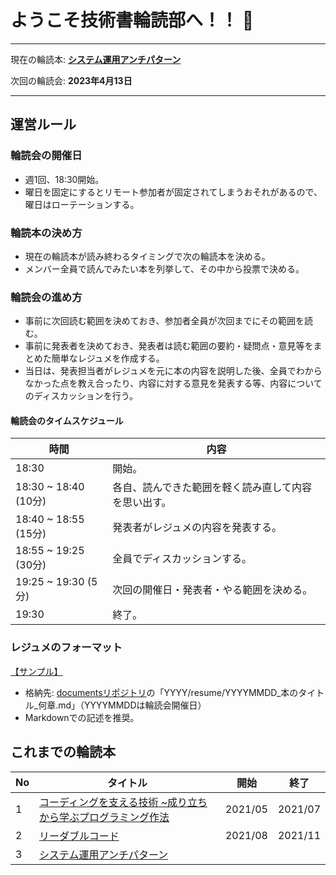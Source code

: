 # ようこそ技術書輪読部へ！！ 👋

---
現在の輪読本: **[システム運用アンチパターン](https://www.oreilly.co.jp/books/9784873119847/)**

次回の輪読会: **2023年4月13日**

---

## 運営ルール

### 輪読会の開催日

- 週1回、18:30開始。
- 曜日を固定にするとリモート参加者が固定されてしまうおそれがあるので、曜日はローテーションする。

### 輪読本の決め方

- 現在の輪読本が読み終わるタイミングで次の輪読本を決める。
- メンバー全員で読んでみたい本を列挙して、その中から投票で決める。

### 輪読会の進め方

- 事前に次回読む範囲を決めておき、参加者全員が次回までにその範囲を読む。
- 事前に発表者を決めておき、発表者は読む範囲の要約・疑問点・意見等をまとめた簡単なレジュメを作成する。
- 当日は、発表担当者がレジュメを元に本の内容を説明した後、全員でわからなかった点を教え合ったり、内容に対する意見を発表する等、内容についてのディスカッションを行う。

#### 輪読会のタイムスケジュール

| 時間 | 内容 |
| --- | --- |
| 18:30 | 開始。|
|18:30 ~ 18:40 (10分) | 各自、読んできた範囲を軽く読み直して内容を思い出す。 |
|18:40 ~ 18:55 (15分) | 発表者がレジュメの内容を発表する。 |
|18:55 ~ 19:25 (30分) | 全員でディスカッションする。 |
|19:25 ~ 19:30 (5分)  | 次回の開催日・発表者・やる範囲を決める。 |
|19:30 | 終了。 |

### レジュメのフォーマット

[【サンプル】](sample/20210302_本のタイトル_何章.md)

- 格納先: [documentsリポジトリ](https://github.com/jns-reading-circle/documents)の「YYYY/resume/YYYYMMDD_本のタイトル_何章.md」（YYYYMMDDは輪読会開催日）
- Markdownでの記述を推奨。

## これまでの輪読本

| No | タイトル | 開始 | 終了 |
| --- | --- | --- | --- |
| 1 | [コーディングを支える技術 ~成り立ちから学ぶプログラミング作法](https://gihyo.jp/dp/ebook/2014/978-4-7741-7029-9) | 2021/05 | 2021/07 |
| 2 | [リーダブルコード](https://www.oreilly.co.jp/books/9784873115658/) | 2021/08 | 2021/11 |
| 3 | [システム運用アンチパターン](https://www.oreilly.co.jp/books/9784873119847/) | | |
